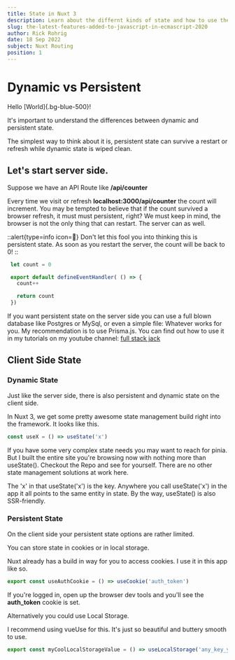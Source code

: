 ```yaml
---
title: State in Nuxt 3
description: Learn about the differnt kinds of state and how to use them
slug: the-latest-features-added-to-javascript-in-ecmascript-2020
author: Rick Rohrig
date: 18 Sep 2022
subject: Nuxt Routing
position: 1
---
```



# Dynamic vs Persistent

Hello [World]{.bg-blue-500}!

It's important to understand the differences between dynamic and persistent state. 

The simplest way to think about it is, persistent state can survive a restart or refresh while dynamic state is wiped clean. 

## Let's start server side.

Suppose we have an API Route like **/api/counter**

Every time we visit or refresh **localhost:3000/api/counter**  the count will increment. 
You may be tempted to believe that if the count survived a browser refresh, it must must persistent, right?
We must keep in mind, the browser is not the only thing that can restart. The server can as well. 

::alert{type=info icon=🚨}
 Don't let this fool you into thinking this is persistent state. As soon as you restart the server, the count will be back to 0!
::



 ```js [/api/counter.ts]
  let count = 0

  export default defineEventHandler( () => {
    count++

    return count
  })
```

If you want persistent state on the server side you can use a full blown database like Postgres or MySql, or even a simple file: Whatever works for you. My recommendation is to use Prisma.js.
You can find out how to use it in my tutorials on my youtube channel:  [full stack jack](https://youtube.com/c/fullstackjack)

## Client Side State

### Dynamic State
Just like the server side, there is also persistent and dynamic state on the client side. 


In Nuxt 3, we get some pretty awesome state management build right into the framework. It looks like this. 

```js
const useX = () => useState('x')

```

If you have some very complex state needs you may want to reach for pinia. But I built the entire site you're browsing now with nothing more
than useState(). Checkout the Repo and see for yourself. There are no other state management solutions at work here. 

The 'x' in that useState('x') is the key. Anywhere you call useState('x') in the app it all points to the same entity in state. By the way, useState() is also SSR-friendly. 

### Persistent State

On the client side your persistent state options are rather limited. 

You can store state in cookies or in local storage. 

Nuxt already has a build in way for you to access cookies. I use it in this app like so. 

```js [/composables/getAuth.ts]
export const useAuthCookie = () => useCookie('auth_token')
```

If you're logged in, open up the browser dev tools and you'll see the **auth_token** cookie is set. 

Alternatively you could use Local Storage. 

I recommend using vueUse for this. It's just so beautiful and buttery smooth to use. 

```js
export const myCoolLocalStorageValue = () => useLocalStorage('any_key_you_wish')
```